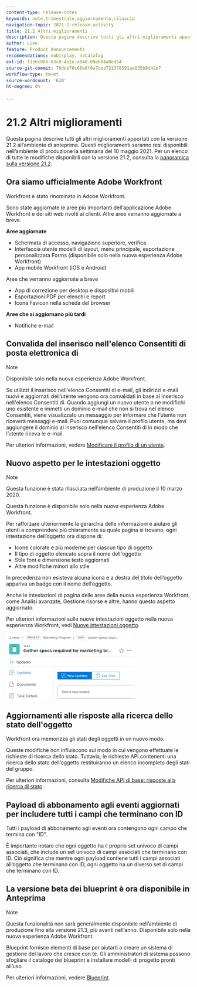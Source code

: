```yaml
---
content-type: release-notes
keywords: note,trimestrale,aggiornamento,rilascio
navigation-topic: 2021-2-release-activity
title: 21.2 Altri miglioramenti
description: Questa pagina descrive tutti gli altri miglioramenti apportati con la versione 21.2 all’ambiente di anteprima. Questi miglioramenti saranno resi disponibili nell’ambiente di produzione la settimana del 10 maggio 2021. Per un elenco di tutte le modifiche disponibili con la versione 21.2, consulta Panoramica sulla versione 21.2.
author: Luke
feature: Product Announcements
recommendations: noDisplay, noCatalog
exl-id: f136c08b-63c0-4e1e-a048-09eb84a0ed54
source-git-commit: 76deb76c66e8f8a7dea721378591ae035b8d42e7
workflow-type: tm+mt
source-wordcount: '610'
ht-degree: 0%

---
```


# 21.2 Altri miglioramenti

Questa pagina descrive tutti gli altri miglioramenti apportati con la versione 21.2 all’ambiente di anteprima. Questi miglioramenti saranno resi disponibili nell’ambiente di produzione la settimana del 10 maggio 2021. Per un elenco di tutte le modifiche disponibili con la versione 21.2, consulta la [panoramica sulla versione 21.2](../../../product-announcements/product-releases/21.2-release-activity/21-2-release-overview.md).

## Ora siamo ufficialmente Adobe Workfront

Workfront è stato rinominato in Adobe Workfront.

Sono state aggiornate le aree più importanti dell’applicazione Adobe Workfront e dei siti web rivolti ai clienti. Altre aree verranno aggiornate a breve.

**Aree aggiornate**

* Schermata di accesso, navigazione superiore, verifica
* Interfaccia utente modelli di layout, menu principale, esportazione personalizzata Forms (disponibile solo nella nuova esperienza Adobe Workfront)
* App mobile Workfront (iOS e Android)

Aree che verranno aggiornate a breve

* App di correzione per desktop e dispositivi mobili
* Esportazioni PDF per elenchi e report
* Icona Favicon nella scheda del browser

**Aree che si aggiornano più tardi**

* Notifiche e-mail

## Convalida del inserisco nell&#39;elenco Consentiti di posta elettronica di

>[!NOTE]
>
>Disponibile solo nella nuova esperienza Adobe Workfront.

Se utilizzi il inserisco nell&#39;elenco Consentiti di e-mail, gli indirizzi e-mail nuovi e aggiornati dell’utente vengono ora convalidati in base al inserisco nell&#39;elenco Consentiti di. Quando aggiungi un nuovo utente o ne modifichi uno esistente e immetti un dominio e-mail che non si trova nel elenco Consentiti, viene visualizzato un messaggio per informare che l’utente non riceverà messaggi e-mail. Puoi comunque salvare il profilo utente, ma devi aggiungere il dominio al inserisco nell&#39;elenco Consentiti di in modo che l’utente riceva le e-mail.

Per ulteriori informazioni, vedere [Modificare il profilo di un utente](../../../administration-and-setup/add-users/create-and-manage-users/edit-a-users-profile.md).

## Nuovo aspetto per le intestazioni oggetto

>[!NOTE]
>
>Questa funzione è stata rilasciata nell’ambiente di produzione il 10 marzo 2020.
>
>Questa funzione è disponibile solo nella nuova esperienza Adobe Workfront.

Per rafforzare ulteriormente la gerarchia delle informazioni e aiutare gli utenti a comprendere più chiaramente su quale pagina si trovano, ogni intestazione dell’oggetto ora dispone di:

* Icone colorate e più moderne per ciascun tipo di oggetto
* Il tipo di oggetto elencato sopra il nome dell&#39;oggetto
* Stile font e dimensione testo aggiornati
* Altre modifiche minori allo stile

In precedenza non esisteva alcuna icona e a destra del titolo dell’oggetto appariva un badge con il nome dell’oggetto.

Anche le intestazioni di pagina delle aree della nuova esperienza Workfront, come Analisi avanzate, Gestione risorse e altre, hanno questo aspetto aggiornato.

Per ulteriori informazioni sulle nuove intestazioni oggetto nella nuova esperienza Workfront, vedi [Nuove intestazioni oggetto](../../../workfront-basics/the-new-workfront-experience/new-object-headers.md).

![](assets/product-announcement-object-header-350x179.png)

## Aggiornamenti alle risposte alla ricerca dello stato dell&#39;oggetto

Workfront ora memorizza gli stati degli oggetti in un nuovo modo.

Queste modifiche non influiscono sul modo in cui vengono effettuate le richieste di ricerca dello stato. Tuttavia, le richieste API contenenti una ricerca dello stato dell’oggetto restituiranno un elenco incompleto degli stati del gruppo.

Per ulteriori informazioni, consulta [Modifiche API di base: risposte alla ricerca di stato](../../../wf-api/api/api-changes-search.md) .

## Payload di abbonamento agli eventi aggiornati per includere tutti i campi che terminano con ID

Tutti i payload di abbonamento agli eventi ora contengono ogni campo che termina con &quot;ID&quot;.

È importante notare che ogni oggetto ha il proprio set univoco di campi associati, che include un set univoco di campi associati che terminano con ID. Ciò significa che mentre ogni payload contiene tutti i campi associati all’oggetto che terminano con ID, ogni oggetto ha un diverso set di campi che terminano con ID.

## La versione beta dei blueprint è ora disponibile in Anteprima

>[!NOTE]
>
>Questa funzionalità non sarà generalmente disponibile nell’ambiente di produzione fino alla versione 21.3, più avanti nell’anno. Disponibile solo nella nuova esperienza Adobe Workfront.

Blueprint fornisce elementi di base per aiutarti a creare un sistema di gestione del lavoro che cresce con te. Gli amministratori di sistema possono sfogliare il catalogo dei blueprint e installare modelli di progetto pronti all’uso.

Per ulteriori informazioni, vedere [Blueprint](../../../administration-and-setup/blueprints/blueprints.md).
